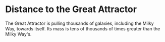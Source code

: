 # Distance to the Great Attractor

The Great Attractor is pulling thousands of galaxies, including the Milky Way,
towards itself. Its mass is tens of thousands of times greater than the Milky
Way's.
